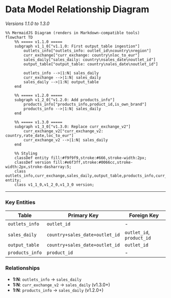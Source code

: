 # Data Model Relationship Diagram  
*Versions 1.1.0 to 1.3.0*  

```mermaid
%% MermaidJS Diagram (renders in Markdown-compatible tools)
flowchart TD
    %% ===== v1.1.0 =====
    subgraph v1_1_0["v1.1.0: First output_table ingestion"]
        outlets_info["outlets_info: outlet_id\ncountry\nregion"]
        curr_exchange["curr_exchange: country\nloc_to_eur"]
        sales_daily["sales_daily: country\nsales_date\noutlet_id"]
        output_table["output_table: country\nales_date\noutlet_id"]

        outlets_info -->|1:N| sales_daily
        curr_exchange -->|1:N| sales_daily
        sales_daily -->|1:N| output_table
    end

    %% ===== v1.2.0 =====
    subgraph v1_2_0["v1.2.0: Add products_info"]
        products_info["products_info,product_id,is_own_brand"]
        products_info -->|1:N| sales_daily
    end

    %% ===== v1.3.0 =====
    subgraph v1_3_0["v1.3.0: Replace curr_exchange_v2"]
        curr_exchange_v2["curr_exchange_v2: country,rate_date,loc_to_eur"]
        curr_exchange_v2 -->|1:N| sales_daily
    end

    %% Styling
    classDef entity fill:#f9f9f9,stroke:#666,stroke-width:2px;
    classDef version fill:#e6f3ff,stroke:#0066cc,stroke-width:2px,stroke-dasharray:5;
    class outlets_info,curr_exchange,sales_daily,output_table,products_info,curr_exchange_v2 entity;
    class v1_1_0,v1_2_0,v1_3_0 version;
```

---

### **Key Entities**  
| Table               | Primary Key               | Foreign Key               |
|---------------------|---------------------------|---------------------------|
| `outlets_info`      | `outlet_id`               | -                         |
| `sales_daily`       | `country+sales_date+outlet_id` | `outlet_id`, `product_id` |
| `output_table`      | `country+sales_date+outlet_id` | `outlet_id`               |
| `products_info`     | `product_id`              | -                         |

### **Relationships**  
- **1:N**: `outlets_info` → `sales_daily`  
- **1:N**: `curr_exchange_v2` → `sales_daily` (v1.3.0+)  
- **1:N**: `products_info` → `sales_daily` (v1.2.0+)  
